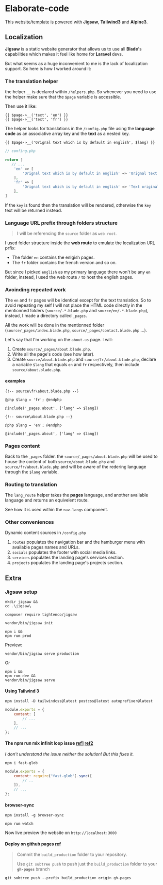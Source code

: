 # Elaborate-code

This website/template is powered with **Jigsaw**, **Tailwind3** and **Alpine3**.

## Localization

**Jigsaw** is a static website generator that allows us to use all **Blade**'s capabilities which makes it feel like home for **Laravel** devs.

But what seems as a huge inconvenient to me is the lack of localization support. So here is how I worked around it:

### The translation helper

the helper `__` is declared within `/helpers.php`. So whenever you need to use the helper make sure that the `$page` variable is accessible.

Then use it like:

```blade
{{ $page->__('text', 'en') }}
{{ $page->__('text', 'fr') }}
```

The helper looks for translations in the `/config.php` file using the **language code** as an associative array key and the **text** as a nested key.

```blade
{{ $page->__('Orignal text which is by default in english', $lang) }}
```

```php
// confing.php

return [
   // ... 
    'en' => [
        'Orignal text which is by default in english' => 'Orignal text which is by default in english',
    ],
    'fr' => [
        'Orignal text which is by default in english' => 'Text original qui est en anglais',
    ],
]
```

If the `key` is found then the translation will be rendered, otherwise the `key` text will be returned instead.

### Language URL prefix through folders structure

> I will be referencing the `source` folder as `web root`.

I used folder structure inside the **web route** to emulate the localization URL prfix:

- The folder `en` contains the enlgish pages.
- The `fr` folder contains the french version and so on.

But since I picked `english` as my primary language there won't be any `en` folder, instead, I used the web route `/` to host the english pages.

### Avoinding repeated work

The `en` and `fr` pages will be identical except for the text translation. So to avoid repeating my self I will not place the HTML code directly in the mentionned folders (`source/.*.blade.php` and `source/en/.*.blade.php`), instead, I made a directory called `_pages`.

All the work will be done in the mentionned folder (`source/_pages/index.blade.php`, `source/_pages/contact.blade.php` ...).

Let's say that I'm working on the `about-us` page. I will:

1. Create `source/_pages/about.blade.php`.
2. Write all the page's code (see how later).
3. Create `source/about.blade.php` and `source/fr/about.blade.php`, declare a variable `$lang` that equals `en` and `fr` respectively, then include `source/about.blade.php`.

#### examples

```blade
{!-- source\fr\about.blade.php --}

@php $lang = 'fr'; @endphp

@include('_pages.about', ['lang' => $lang])
```

```blade
{!-- source\about.blade.php --}

@php $lang = 'en'; @endphp

@include('_pages.about', ['lang' => $lang])
```

### Pages content

Back to the `_pages` folder. the `source/_pages/about.blade.php` will be used to house the content of both `source/about.blade.php` and `source/fr/about.blade.php` and will be aware of the redering language through the `$lang` variable.

### Routing to translation

The `lang_route` helper takes the **pages** language, and another available language and returns an equivelent route.

See how it is used within the `nav-langs` component.

### Other conveniences

Dynamic content sources in `/config.php`

1. `routes` populates the navigation bar and the hamburger menu with available pages names and URLs.
2. `socials` populates the footer with social media links.
3. `services` populates the landing page's services section.
4. `projects` populates the landing page's projects section.

## Extra

### Jigsaw setup

```text
mkdir jigsaw &&
cd .\jigsaw\
```

```text
composer require tightenco/jigsaw
```

```text
vendor/bin/jigsaw init
```

```text
npm i &&
npm run prod
```

Preview:

```text
vendor/bin/jigsaw serve production
```

Or

```text
npm i &&
npm run dev &&
vendor/bin/jigsaw serve
```

#### Using Tailwind 3

```text
npm install -D tailwindcss@latest postcss@latest autoprefixer@latest
```

```js
module.exports = {
    content: [
        // ...
    ],
    // ...
};
```

#### The npm run mix infinit loop issue [ref1](https://github.com/laravel-mix/laravel-mix/issues/1942) [ref2](https://github.com/tighten/jigsaw/issues/607)

*I don't understand the issue neither the solution! But this fixes it.*

```text
npm i fast-glob
```

```js
module.exports = {
    content: require("fast-glob").sync([
        // ..
    ]),
    // ...
};
```

#### browser-sync

```text
npm install -g browser-sync
```

```text
npm run watch
```

Now live preview the website on `http://localhost:3000`

#### Deploy on github pages [ref](https://jigsaw.tighten.com/docs/deploying-your-site/#:~:text=deploy%20and%20host.-,Using%20GitHub%20Pages,-GitHub%20Pages%20is)

> Commit the `build_production` folder to your repository.
>
> Use `git subtree push` to push just the `build_production` folder to your **`gh-pages`** branch

```text
git subtree push --prefix build_production origin gh-pages
```

